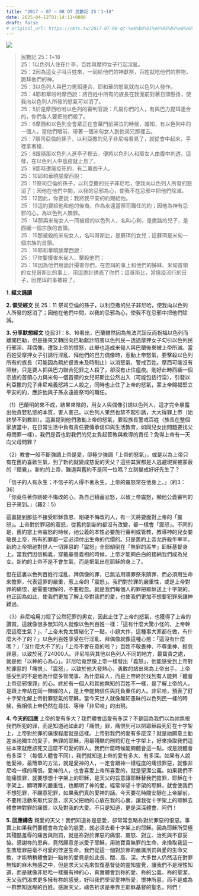 ```yaml
---
title: "2017 – 07 – 08 QT 民數記 25：1~18"
date: 2025-04-12T01:14:11+0800
draft: false
# original_url: https://cmtc.tw/2017-07-08-qt-%e6%b0%91%e6%95%b8%e8%a8%98-25%ef%bc%9a118
---
```


![](/images/qt.jpg)
> 民數記 25：1\~18  
> 25：1以色列人住在什亭，百姓與摩押女子行起淫亂。  
> 25：2因為這女子叫百姓來，一同給他們的神獻祭，百姓就吃他們的祭物，跪拜他們的神。  
> 25：3以色列人與巴力毘珥連合，耶和華的怒氣就向以色列人發作。  
> 25：4耶和華吩咐摩西說：將百姓中所有的族長在我面前對著日頭懸掛，使我向以色列人所發的怒氣可以消了。  
> 25：5於是摩西吩咐以色列的審判官說：凡屬你們的人，有與巴力毘珥連合的，你們各人要把他們殺了。  
> 25：6摩西和以色列全會眾正在會幕門前哭泣的時候，誰知，有以色列中的一個人，當他們眼前，帶著一個米甸女人到他弟兄那裡去。  
> 25：7祭司亞倫的孫子，以利亞撒的兒子非尼哈看見了，就從會中起來，手裡拿著槍，  
> 25：8跟隨那以色列人進亭子裡去，便將以色列人和那女人由腹中刺透。這樣，在以色列人中瘟疫就止息了。  
> 25：9那時遭瘟疫死的，有二萬四千人。  
> 25：10耶和華曉諭摩西說：  
> 25：11祭司亞倫的孫子，以利亞撒的兒子非尼哈，使我向以色列人所發的怒消了；因他在他們中間，以我的忌邪為心，使我不在忌邪中把他們除滅。  
> 25：12因此，你要說：我將我平安的約賜給他。  
> 25：13這約要給他和他的後裔，作為永遠當祭司職任的約；因他為神有忌邪的心，為以色列人贖罪。  
> 25：14那與米甸女人一同被殺的以色列人，名叫心利，是撒路的兒子，是西緬一個宗族的首領。  
> 25：15那被殺的米甸女人，名叫哥斯比，是蘇珥的女兒；這蘇珥是米甸一個宗族的首領。  
> 25：16耶和華曉諭摩西說：  
> 25：17你要擾害米甸人，擊殺他們；  
> 25：18因為他們用詭計擾害你們，在毘珥的事上和他們的姊妹、米甸首領的女兒哥斯比的事上，用這詭計誘惑了你們；這哥斯比，當瘟疫流行的日子，因毘珥的事被殺了。

**1. 經文誦讀**

**2. 領受經文**
民 25：11 祭司亞倫的孫子，以利亞撒的兒子非尼哈，使我向以色列人所發的怒消了；因他在他們中間，以我的忌邪為心，使我不在忌邪中把他們除滅。

**3. 分享默想經文**
從民31：8、16看出，巴蘭雖然因為無法咒詛反而祝福以色列而離開巴勒，但是後來又轉回向巴勒獻計陷害以色列民－透過摩押女子勾引以色列民行邪淫、拜偶像，遭致上帝的憤怒，此舉也造成米甸人與巴蘭後來被上帝所滅。當百姓受摩押女子引誘行淫亂、拜他們的巴力偶像時，惹動上帝怒氣，要擊殺以色列所有的族長（可能因為疏於督責未及時制止）以消怒氣、警戒百姓。摩西可能沒有照辦，只是要人把與巴力聯合犯罪之人殺了，卻沒有止住瘟疫。剛好此時西緬一個宗族的首領心力與米甸一個首領的女兒哥斯比公然出入（可能包括行淫），引發以利亞撒的兒子非尼哈義怒將二人殺之，同時也止住了上帝的怒氣，蒙上帝賜福堅立平安的約，應許他與子孫永遠擔祭司的職任。

（1）巴蘭明的來不成，結果來陰的，用女人與偶像引誘以色列人，這才完全暴露出他貪婪私慾的本質，害人害己。以色列人果然也禁不起引誘，大大得罪上帝（始終學不到教訓）。這裏提到他們激動上帝的怒氣，要殺族長警戒百姓（族長在整個家族當中，在日常生活中負有責任要傳承信仰與生活教育，如同兒女出問題要找父母問罪一樣），我們是否也對我們的兒女負起管教與教導的責任？免得上帝有一天向父母問罪？

（2）教會一般不斷強調上帝是愛，卻極少強調「上帝的怒氣」，或是以為上帝只有在舊約喜歡生氣，到了新約就變成慈愛的天父？這些其實都是人逃避現實被蒙蔽的「錯覺」。新約的上帝，難道與舊約不是同一位嗎？立刻變成好好先生了？

「信子的人有永生；不信子的人得不著永生，上帝的震怒常在他身上。」（約3：36）  
「你竟任著你剛硬不悔改的心，為自己積蓄忿怒，以致上帝震怒，顯他公義審判的日子來到。」（羅2：5）

這裏提到那些不接受耶穌救恩、剛硬不悔改的人，有一天將要面對上帝的「震怒」。上帝對於罪惡的震怒，從舊約到新約都沒有改變，都一樣會「震怒」。不同的是，舊約當上帝震怒的時候，祂公義的本性必要施行審判或管教，教導神的兒女要敬畏上帝，所有的罪都一定必須付出生命的代價的。只是舊約上帝允許殺牛宰羊，新約上帝把祂對世人一切罪惡的「震怒」全部傾倒在「無罪的羔羊」耶穌基督身上。當我們因信稱義，穿戴基督義袍的時候，上帝才能夠白白的接納我們成為兒女。新約的上帝不是不會生氣，而是把氣出在耶穌的身上了。

但在這裏以色列百姓行淫亂、拜偶像的罪，已無法用贖罪祭來贖罪，而必須用生命來擔罪，代表這罪的嚴重，惹上帝的「震怒」。我們對於罪的嚴重性，或是上帝對罪的痛恨，是需要理解的，不要輕忽。就是我們每個人的罪把耶穌送上十字架的。也正因為如此，使我們更加了解上帝對我們的愛，也使我們更加不想要犯罪來讓神難過。

（3）非尼哈用刀殺了公然犯罪的男女，因此止住了上帝的怒氣，也獲得了上帝的讚賞。這就像很多無知的人就像以色列百姓一樣：「這有什麼大驚小怪的，上帝幹麼這麼生氣？」、「上帝未免太情緒化了一點，小題大作，這種事大家都在做，有什麼大不了的？」以色列百姓享受在行淫亂、拜偶像就像這種心態：「這沒有什麼嗎？」「沒什麼大不了的」「上帝不會在意的啦？」百姓不敬畏神、不尊重神、輕忽罪惡，以致於死了24000人。非尼哈與其他以色列人不同的地方，最寶貴之處，就是他「以神的心為心」。非尼哈竟然像上帝一樣發出「義怒」，他能感受到上帝對於罪惡的「痛恨」、「震怒」，以致於他大發熱心，勇敢的站出來為上帝出手。上帝感受到的不是他為什麼多管閒事、為什麼殺人，而是上帝終於找到有人能夠「體會上帝忌邪恨罪」的心。終於有一個人和其他無知的百姓不一樣，是了解上帝的人，是跟上帝站在同一陣線的人，是上帝能夠信任與託負重任的人。非尼哈，預表了釘十字架化解上帝對罪怒氣的耶穌，當今天世人就像無知愚昧的以色列民一樣的時候，我相信上帝仍然在尋找、等待「非尼哈」的出現。

**4. 今天的回應**
上帝的愛有多大？我們體會這愛有多深？不是因為我們以為祂無視我們所犯的罪，而是知道祂如此的「痛恨」罪，痛恨到可以把耶穌殺死釘在十字架上，上帝對於罪的痛恨程度就是這樣。上帝對我們的愛有多麼深？就是祂願意主動差派祂獨生的愛子，無罪的耶穌，用最殘酷的刑罰釘在十字架上，好來換取我們這些本來就應該死又這麼不可愛的罪人。我們什麼時候能夠體會這一點，或是說體會有多深？（每個人體會不同），我們就知道上帝的愛有多大、有多深。如果有人說他愛神，最簡單的方法，就是愛神的人，一定會跟神一樣程度的痛恨罪惡，就像非尼哈一樣的痛恨。愛神的人，也會喜愛上帝所喜愛的，就是聖潔公義。如果我們不能痛恨罪，就要想想十字架上的耶穌，是天父的旨意讓耶穌替我們擔罪，耶穌在十字架上，顯明罪的嚴重性，也顯明了神的愛。經常仰望十字架的耶穌，就會使我們不想犯罪，不願意犯罪，如果我們真的愛神的話。今天要花時間安靜在上帝腳前，不要用活動來取代安息，求天父把祂的心放在我的心裏，讓我從十字架上的耶穌去體會神對罪的痛恨，以及對我的大愛。不只是知道，更是深深體會，阿們！

**5. 回應禱告**
親愛的天父！我們知道祢是慈愛，卻常常忽略祢對於罪惡的恨惡。事實上如果我們要體會祢完全的慈愛，就必須去看十字架上的耶穌。因為耶穌所受極其殘酷羞辱的痛苦與刑罰，就是祢對於罪惡的痛恨、震怒、對立、治死與不容妥協。感謝祢的恩典，竟然願意差派愛子耶穌，用祂寶貴無罪的生命，來換取我這一生敗壞罪惡毫不可愛的悖逆生命。我們從這一個對於罪的嚴厲刑罰與愛的生命交換，才能稍稍體會到一點祢的愛竟是如此長、闊、高、深。大多世人仍然活在對罪無知的麻木無感之中，但是求天父先來恢復基督徒的靈知靈覺，讓我們不是理性知道，而是就像非尼哈一樣擁有神的心，真實體會到祢的愛、祢的公義、祢的聖潔。天父我們渴求更多擁有祢的感覺，好叫我們學習愛神所愛，恨神所惡，而不是成為一群無知迷糊的百姓。感謝天父，禱告祈求是奉靠主耶穌基督的聖名，阿們！
